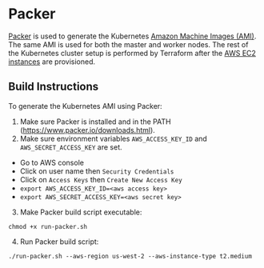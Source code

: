 # Packer

[Packer](https://www.packer.io/intro/) is used to generate the Kubernetes [Amazon Machine Images (AMI)](https://docs.aws.amazon.com/AWSEC2/latest/UserGuide/AMIs.html). The same AMI is used for both the master and worker nodes. The rest of the Kubernetes cluster setup is performed by Terraform after the [AWS EC2 instances](https://aws.amazon.com/ec2/instance-types/) are provisioned.

## Build Instructions

To generate the Kubernetes AMI using Packer:

1. Make sure Packer is installed and in the PATH (https://www.packer.io/downloads.html).
2. Make sure environment variables `AWS_ACCESS_KEY_ID` and `AWS_SECRET_ACCESS_KEY` are set.
- Go to AWS console
- Click on user name then `Security Credentials`
- Click on `Access Keys` then `Create New Access Key`
- `export AWS_ACCESS_KEY_ID=<aws access key>`
- `export AWS_SECRET_ACCESS_KEY=<aws secret key>`
3. Make Packer build script executable:
```
chmod +x run-packer.sh
```
4. Run Packer build script:
```
./run-packer.sh --aws-region us-west-2 --aws-instance-type t2.medium 
```